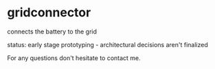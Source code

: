# gridconnector
connects the battery to the grid

status: early stage prototyping - architectural decisions aren't finalized

For any questions don't hesitate to contact me.

